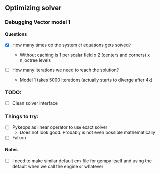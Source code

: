 ## Optimizing solver

### Debugging Vector model 1

#### Questions

- [x] How many times do the system of equations gets solved?
    - Without caching is 1 per scalar field x 2 (centers and corners) x n_octree levels

- [ ] How many iterations we need to reach the solution?
  - Model 1 takes 5000 iterations (actually starts to diverge after 4k) 

### TODO:

- [ ] Clean solver interface

### Things to try:
- [ ] Pykeops as linear operator to use exact solver
  - Does not look good. Probably is not even possible mathematically
- [ ] Falkon

#### Notes
- [ ] I need to make similar default env file for gempy itself and using the default when we call the engine or whatever